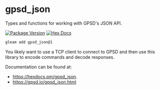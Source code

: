 # gpsd_json

Types and functions for working with GPSD's JSON API.

[![Package Version](https://img.shields.io/hexpm/v/gpsd_json)](https://hex.pm/packages/gpsd_json)
[![Hex Docs](https://img.shields.io/badge/hex-docs-ffaff3)](https://hexdocs.pm/gpsd_json/)

```sh
gleam add gpsd_json@1
```

You likely want to use a TCP client to connect to GPSD and then use this library
to encode commands and decode responses.

Documentation can be found at:
- <https://hexdocs.pm/gpsd_json>.
- <https://gpsd.io/gpsd_json.html>
